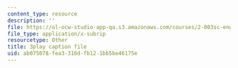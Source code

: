 ```yaml
---
content_type: resource
description: ''
file: https://ol-ocw-studio-app-qa.s3.amazonaws.com/courses/2-003sc-engineering-dynamics-fall-2011/ab075078fea3316dfb121bb5be46175e_f1pxiNDTyHc.srt
file_type: application/x-subrip
resourcetype: Other
title: 3play caption file
uid: ab075078-fea3-316d-fb12-1bb5be46175e
---
```

